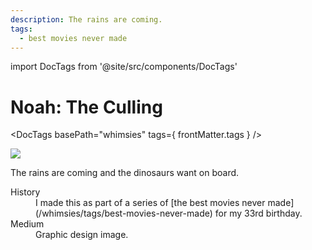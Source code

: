 ```yaml
---
description: The rains are coming.
tags:
  - best movies never made
---
```

import DocTags from '@site/src/components/DocTags'

# Noah: The Culling

<DocTags basePath="whimsies" tags={ frontMatter.tags } />

<div class="whimsy-pic">
  <img src="/img/whimsies/noah_the_culling-860x1147.jpg" />
</div>

The rains are coming and the dinosaurs want on board.

<dl>
  <dt>History</dt>
  <dd>
    I made this as part of a series of [the best movies never made](/whimsies/tags/best-movies-never-made) for my 33rd birthday.
  </dd>

  <dt>Medium</dt>
  <dd>
    Graphic design image.
  </dd>
</dl>